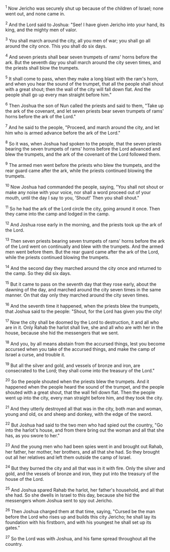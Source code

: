 <sup>1</sup> 
Now Jericho was securely shut up because of the children of Israel; none went out, and none came in. 

<sup>2</sup> 
And the Lord said to Joshua: "See! I have given Jericho into your hand, its king, and the mighty men of valor. 

<sup>3</sup> 
You shall march around the city, all you men of war; you shall go all around the city once. This you shall do six days. 

<sup>4</sup> 
And seven priests shall bear seven trumpets of rams' horns before the ark. But the seventh day you shall march around the city seven times, and the priests shall blow the trumpets. 

<sup>5</sup> 
It shall come to pass, when they make a long blast with the ram's horn, and when you hear the sound of the trumpet, that all the people shall shout with a great shout; then the wall of the city will fall down flat. And the people shall go up every man straight before him." 

<sup>6</sup> 
Then Joshua the son of Nun called the priests and said to them, "Take up the ark of the covenant, and let seven priests bear seven trumpets of rams' horns before the ark of the Lord." 

<sup>7</sup> 
And he said to the people, "Proceed, and march around the city, and let him who is armed advance before the ark of the Lord." 

<sup>8</sup> 
So it was, when Joshua had spoken to the people, that the seven priests bearing the seven trumpets of rams' horns before the Lord advanced and blew the trumpets, and the ark of the covenant of the Lord followed them. 

<sup>9</sup> 
The armed men went before the priests who blew the trumpets, and the rear guard came after the ark, while the priests continued blowing the trumpets. 

<sup>10</sup> 
Now Joshua had commanded the people, saying, "You shall not shout or make any noise with your voice, nor shall a word proceed out of your mouth, until the day I say to you, 'Shout!' Then you shall shout." 

<sup>11</sup> 
So he had the ark of the Lord circle the city, going around it once. Then they came into the camp and lodged in the camp. 

<sup>12</sup> 
And Joshua rose early in the morning, and the priests took up the ark of the Lord. 

<sup>13</sup> 
Then seven priests bearing seven trumpets of rams' horns before the ark of the Lord went on continually and blew with the trumpets. And the armed men went before them. But the rear guard came after the ark of the Lord, while the priests continued blowing the trumpets. 

<sup>14</sup> 
And the second day they marched around the city once and returned to the camp. So they did six days. 

<sup>15</sup> 
But it came to pass on the seventh day that they rose early, about the dawning of the day, and marched around the city seven times in the same manner. On that day only they marched around the city seven times. 

<sup>16</sup> 
And the seventh time it happened, when the priests blew the trumpets, that Joshua said to the people: "Shout, for the Lord has given you the city! 

<sup>17</sup> 
Now the city shall be doomed by the Lord to destruction, it and all who are in it. Only Rahab the harlot shall live, she and all who are with her in the house, because she hid the messengers that we sent. 

<sup>18</sup> 
And you, by all means abstain from the accursed things, lest you become accursed when you take of the accursed things, and make the camp of Israel a curse, and trouble it. 

<sup>19</sup> 
But all the silver and gold, and vessels of bronze and iron, are consecrated to the Lord; they shall come into the treasury of the Lord." 

<sup>20</sup> 
So the people shouted when the priests blew the trumpets. And it happened when the people heard the sound of the trumpet, and the people shouted with a great shout, that the wall fell down flat. Then the people went up into the city, every man straight before him, and they took the city. 

<sup>21</sup> 
And they utterly destroyed all that was in the city, both man and woman, young and old, ox and sheep and donkey, with the edge of the sword. 

<sup>22</sup> 
But Joshua had said to the two men who had spied out the country, "Go into the harlot's house, and from there bring out the woman and all that she has, as you swore to her." 

<sup>23</sup> 
And the young men who had been spies went in and brought out Rahab, her father, her mother, her brothers, and all that she had. So they brought out all her relatives and left them outside the camp of Israel. 

<sup>24</sup> 
But they burned the city and all that was in it with fire. Only the silver and gold, and the vessels of bronze and iron, they put into the treasury of the house of the Lord. 

<sup>25</sup> 
And Joshua spared Rahab the harlot, her father's household, and all that she had. So she dwells in Israel to this day, because she hid the messengers whom Joshua sent to spy out Jericho. 

<sup>26</sup> 
Then Joshua charged them at that time, saying, "Cursed be the man before the Lord who rises up and builds this city Jericho; he shall lay its foundation with his firstborn, and with his youngest he shall set up its gates." 

<sup>27</sup> 
So the Lord was with Joshua, and his fame spread throughout all the country.